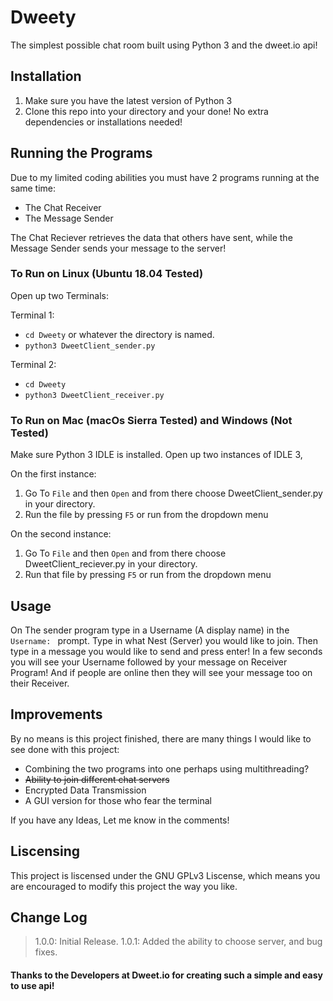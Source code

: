 # Dweety
The simplest possible chat room built using Python 3 and the dweet.io api! 

## Installation
1. Make sure you have the latest version of Python 3
2. Clone this repo into your directory and your done! No extra dependencies or installations needed!

## Running the Programs
Due to my limited coding abilities you must have 2 programs running at the same time: 
  - The Chat Receiver
  - The Message Sender

The Chat Reciever retrieves the data that others have sent,
while the Message Sender sends your message to the server! 

### To Run on Linux (Ubuntu 18.04 Tested)
Open up two Terminals:

Terminal 1:
- `cd Dweety` or whatever the directory is named.
- `python3 DweetClient_sender.py`

Terminal 2:
- `cd Dweety`
- `python3 DweetClient_receiver.py`

### To Run on Mac (macOs Sierra Tested) and Windows (Not Tested)
Make sure Python 3 IDLE is installed.
Open up two instances of IDLE 3,

On the first instance:
1. Go To `File` and then `Open` and from there choose DweetClient_sender.py in your directory.
2. Run the file by pressing `F5` or run from the dropdown menu

On the second instance:
1. Go To `File` and then `Open` and from there choose DweetClient_reciever.py in your directory.
2. Run that file by pressing `F5` or run from the dropdown menu


## Usage
On The sender program type in a Username (A display name) in the `Username: ` prompt.
Type in what Nest (Server) you would like to join.
Then type in a message you would like to send and press enter!
In a few seconds you will see your Username followed by your message on Receiver Program!
And if people are online then they will see your message too on their Receiver.

## Improvements
By no means is this project finished, there are many things I would like to see done with this project:
- Combining the two programs into one perhaps using multithreading?
- ~~Ability to join different chat servers~~
- Encrypted Data Transmission
- A GUI version for those who fear the terminal

If you have any Ideas, Let me know in the comments!

## Liscensing
This project is liscensed under the GNU GPLv3 Liscense,
which means you are encouraged to modify this project the way you like.

## Change Log
> 1.0.0: Initial Release.
> 1.0.1: Added the ability to choose server, and bug fixes.

#### Thanks to the Developers at Dweet.io for creating such a simple and easy to use api!
